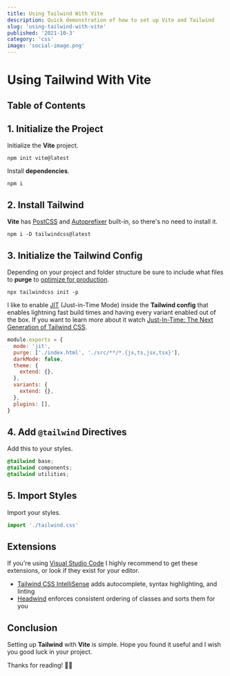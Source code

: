 ```yaml
---
title: Using Tailwind With Vite
description: Quick demonstration of how to set up Vite and Tailwind
slug: 'using-tailwind-with-vite'
published: '2021-10-3'
category: 'css'
image: 'social-image.png'
---
```


# Using Tailwind With Vite

## Table of Contents

## 1. Initialize the Project

Initialize the **Vite** project.

```shell:terminal
npm init vite@latest
```

Install **dependencies**.

```shell:terminal
npm i
```

## 2. Install Tailwind

**Vite** has [PostCSS](https://postcss.org/) and [Autoprefixer](https://github.com/postcss/autoprefixer) built-in, so there's no need to install it.

```shell:terminal
npm i -D tailwindcss@latest
```

## 3. Initialize the Tailwind Config

Depending on your project and folder structure be sure to include what files to **purge** to [optimize for production](https://tailwindcss.com/docs/optimizing-for-production).

```shell:terminal
npx tailwindcss init -p
```

I like to enable [JIT](https://tailwindcss.com/docs/just-in-time-mode) (Just-in-Time Mode) inside the **Tailwind config** that enables lightning fast build times and having every variant enabled out of the box. If you want to learn more about it watch [Just-In-Time: The Next Generation of Tailwind CSS](https://www.youtube.com/watch?v=3O_3X7InOw8).

```js:tailwind.config.js
module.exports = {
  mode: 'jit',
  purge: ['./index.html', './src/**/*.{js,ts,jsx,tsx}'],
  darkMode: false,
  theme: {
    extend: {},
  },
  variants: {
    extend: {},
  },
  plugins: [],
}
```

## 4. Add `@tailwind` Directives

Add this to your styles.

```css:tailwind.css
@tailwind base;
@tailwind components;
@tailwind utilities;
```

## 5. Import Styles

Import your styles.

```js:main.js
import './tailwind.css'
```

## Extensions

If you're using [Visual Studio Code](https://code.visualstudio.com/) I highly recommend to get these extensions, or look if they exist for your editor.

- [Tailwind CSS IntelliSense](https://marketplace.visualstudio.com/items?itemName=bradlc.vscode-tailwindcss) adds autocomplete, syntax highlighting, and linting
- [Headwind](https://marketplace.visualstudio.com/items?itemName=heybourn.headwind) enforces consistent ordering of classes and sorts them for you

## Conclusion

Setting up **Tailwind** with **Vite** is simple. Hope you found it useful and I wish you good luck in your project.

Thanks for reading! 🏄‍♀️
